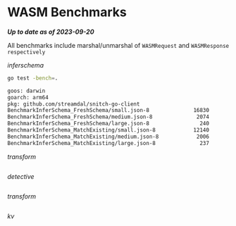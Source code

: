 # WASM Benchmarks

***Up to date as of 2023-09-20***

All benchmarks include marshal/unmarshal of `WASMRequest` and `WASMResponse respectively`

*inferschema*

```bash
go test -bench=.

goos: darwin
goarch: arm64
pkg: github.com/streamdal/snitch-go-client
BenchmarkInferSchema_FreshSchema/small.json-8         	   16830	     72359 ns/op
BenchmarkInferSchema_FreshSchema/medium.json-8        	    2074	    574853 ns/op
BenchmarkInferSchema_FreshSchema/large.json-8         	     240	   5009645 ns/op
BenchmarkInferSchema_MatchExisting/small.json-8       	   12140	     99325 ns/op
BenchmarkInferSchema_MatchExisting/medium.json-8      	    2006	    597972 ns/op
BenchmarkInferSchema_MatchExisting/large.json-8       	     237	   5030887 ns/op
```

*transform*

```bash
```

*detective*

```bash
```

*transform*

```bash
```

*kv*

```bash
```